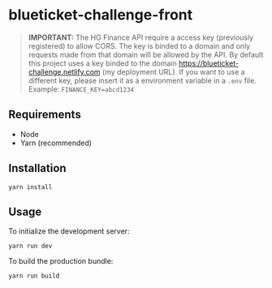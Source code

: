# blueticket-challenge-front

> **IMPORTANT:** The HG Finance API require a access key (previously registered) to allow CORS. The key is binded to a domain and only requests made from that domain will be allowed by the API. By default this project uses a key binded to the domain https://blueticket-challenge.netlify.com (my deployment URL). If you want to use a different key, please insert it as a environment variable in a `.env` file. Example: `FINANCE_KEY=abcd1234`

## Requirements

-   Node
-   Yarn (recommended)

## Installation

```
yarn install
```

## Usage

To initialize the development server:

```
yarn run dev
```

To build the production bundle:

```
yarn run build
```
